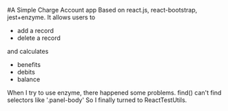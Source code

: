 #A Simple Charge Account app 
Based on react.js, react-bootstrap, jest+enzyme.
It allows users to 
- add a record
- delete a record

and calculates
- benefits
- debits
- balance

When I try to use enzyme, there happened some problems.
find() can't find selectors like '.panel-body'
So I finally turned to ReactTestUtils.
